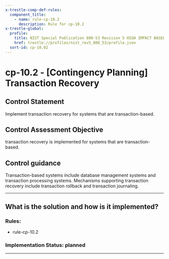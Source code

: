 ```yaml
---
x-trestle-comp-def-rules:
  component_title:
    - name: rule-cp-10.2
      description: Rule for cp-10.2
x-trestle-global:
  profile:
    title: NIST Special Publication 800-53 Revision 5 HIGH IMPACT BASELINE
    href: trestle://profiles/nist_rev5_800_53/profile.json
  sort-id: cp-10.02
---
```


# cp-10.2 - \[Contingency Planning\] Transaction Recovery

## Control Statement

Implement transaction recovery for systems that are transaction-based.

## Control Assessment Objective

transaction recovery is implemented for systems that are transaction-based.

## Control guidance

Transaction-based systems include database management systems and transaction processing systems. Mechanisms supporting transaction recovery include transaction rollback and transaction journaling.

______________________________________________________________________

## What is the solution and how is it implemented?

<!-- For implementation status enter one of: implemented, partial, planned, alternative, not-applicable -->

<!-- Note that the list of rules under ### Rules: is read-only and changes will not be captured after assembly to JSON -->

<!-- Add control implementation description here for control: cp-10.2 -->

### Rules:

  - rule-cp-10.2

### Implementation Status: planned

______________________________________________________________________
